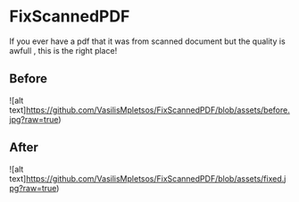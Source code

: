 # FixScannedPDF

If you ever have a pdf that it was from scanned document but the quality is awfull , this is the right place!

## Before

![alt text]https://github.com/VasilisMpletsos/FixScannedPDF/blob/assets/before.jpg?raw=true)

## After

![alt text]https://github.com/VasilisMpletsos/FixScannedPDF/blob/assets/fixed.jpg?raw=true)
